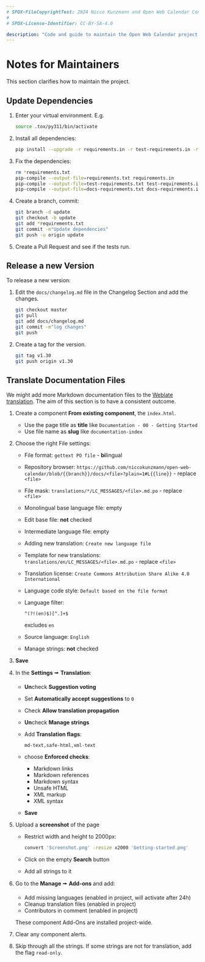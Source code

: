 ```yaml
---
# SPDX-FileCopyrightText: 2024 Nicco Kunzmann and Open Web Calendar Contributors <https://open-web-calendar.quelltext.eu/>
#
# SPDX-License-Identifier: CC-BY-SA-4.0

description: "Code and guide to maintain the Open Web Calendar project."
---
```


# Notes for Maintainers

This section clarifies how to maintain the project.

## Update Dependencies

1. Enter your virtual environment. E.g.

    ```sh
    source .tox/py311/bin/activate
    ```

2. Install all dependencies:

    ```sh
    pip install --upgrade -r requirements.in -r test-requirements.in -r docs-requirements.in pip-tools
    ```

3. Fix the dependencies:

    ```sh
    rm *requirements.txt
    pip-compile --output-file=requirements.txt requirements.in
    pip-compile --output-file=test-requirements.txt test-requirements.in
    pip-compile --output-file=docs-requirements.txt docs-requirements.in
    ```

4. Create a branch, commit:

    ```sh
    git branch -d update
    git checkout -b update
    git add *requirements.txt
    git commit -m"Update dependencies"
    git push -u origin update
    ```

5. Create a Pull Request and see if the tests run.

## Release a new Version

To release a new version:

1. Edit the `docs/changelog.md` file in the Changelog Section and add the changes.

    ```sh
    git checkout master
    git pull
    git add docs/changelog.md
    git commit -m"log changes"
    git push
    ```

2. Create a tag for the version.

    ```sh
    git tag v1.30
    git push origin v1.30
    ```

## Translate Documentation Files

We might add more Markdown documentation files to the [Weblate translation]({{link.weblate}}).
The aim of this section is to have a consistent outcome.

1. Create a component **From existing component**, the `index.html`.

    - Use the page title as **title** like `Documentation - 00 - Getting Started`
    - Use file name as **slug** like `documentation-index`

2. Choose the right File settings:

    - File format: `gettext PO file` - **bi**lingual
    - Repository browser: `https://github.com/niccokunzmann/open-web-calendar/blob/{{branch}}/docs/<file>?plain=1#L{{line}}` - replace `<file>`
    - File mask: `translations/*/LC_MESSAGES/<file>.md.po` - replace `<file>`
    - Monolingual base language file: empty
    - Edit base file: **not** checked
    - Intermediate language file: empty
    - Adding new translation: `Create new language file`
    - Template for new translations: `translations/en/LC_MESSAGES/<file>.md.po` - replace `<file>`
    - Translation license: `Create Commons Attribution Share Alike 4.0 International`
    - Language code style: `Default based on the file format`
    - Language filter:

        ```
        ^(?!(en)$)[^.]+$
        ```

        excludes `en`

    - Source language: `English`
    - Manage strings: **not** checked

3. **Save**
4. In the **Settings** 🠚 **Translation**:

    - **Un**check **Suggestion voting**
    - Set **Automatically accept suggestions** to `0`
    - Check **Allow translation propagation**
    - **Un**check **Manage strings**
    - Add **Translation flags**:

        ```
        md-text,safe-html,xml-text
        ```

    - choose **Enforced checks**:

        - Markdown links
        - Markdown references
        - Markdown syntax
        - Unsafe HTML
        - XML markup
        - XML syntax

    - **Save**

5. Upload a **screenshot** of the page

    - Restrict width and height to 2000px:

        ```sh
        convert 'Screenshot.png' -resize x2000 'Getting-started.png'
        ```

    - Click on the empty **Search** button
    - Add all strings to it

6. Go to the **Manage** 🠚 **Add-ons** and add:

    - Add missing languages (enabled in project, will activate after 24h)
    - Cleanup translation files (enabled in project)
    - Contributors in comment (enabled in project)

    These component Add-Ons are installed project-wide.

7. Clear any component alerts.
8. Skip through all the strings. If some strings are not for translation,
    add the flag `read-only`.
